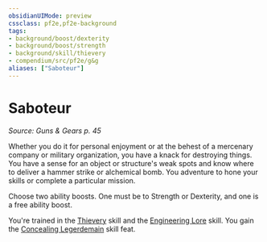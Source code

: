 ```yaml
---
obsidianUIMode: preview
cssclass: pf2e,pf2e-background
tags:
- background/boost/dexterity
- background/boost/strength
- background/skill/thievery
- compendium/src/pf2e/g&g
aliases: ["Saboteur"]
---
```

# Saboteur
*Source: Guns & Gears p. 45*  

Whether you do it for personal enjoyment or at the behest of a mercenary company or military organization, you have a knack for destroying things. You have a sense for an object or structure's weak spots and know where to deliver a hammer strike or alchemical bomb. You adventure to hone your skills or complete a particular mission.

Choose two ability boosts. One must be to Strength or Dexterity, and one is a free ability boost.

You're trained in the [Thievery](skills.md#Thievery) skill and the [Engineering Lore](skills.md#Lore) skill. You gain the [Concealing Legerdemain](concealing-legerdemain-apg.md) skill feat.